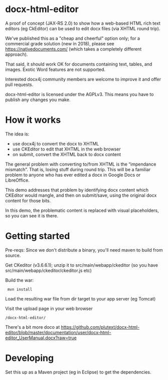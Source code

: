 docx-html-editor
================

A proof of concept (JAX-RS 2.0) to show how a web-based HTML rich text editors (eg CkEditor) can be 
used to edit docx files (via XHTML round trip).

We've published this as a "cheap and cheerful" option only; for a commercial grade solution (new in 2018), please see 
https://nativedocuments.com/ (which takes a completely different approach).

That said, it should work OK for documents containing text, tables, and images.
Exotic Word features are not supported.

Interested docx4j community members are welcome to improve it and offer pull requests.

docx-html-editor is licensed under the AGPLv3.  This means you have to publish any changes you make. 

How it works
============

The idea is:

- use docx4j to convert the docx to XHTML
- use CKEditor to edit that XHTML in the web browser
- on submit, convert the XHTML back to docx content

The general problem with converting to/from XHTML is the “impendance mismatch”.  That is, losing stuff during round trip.  This will be a familiar problem to anyone who has ever edited a docx in Google Docs or LibreOffice.

This demo addresses that problem by identifying docx content which CKEditor would mangle, and then on submit/save, using the original docx content for those bits.

In this demo, the problematic content is replaced with visual placeholders, so you can see it is there.

Getting started
===============

Pre-reqs: Since we don't distribute a binary, you'll need maven to build from source.


Get CKeditor (v3.6.6.1); unzip it to src/main/webapp/ckeditor 
(so you have src/main/webapp/ckeditor/ckeditor.js etc)

Build the war:
  
     mvn install
     
Load the resulting war file from dir target to your app server (eg Tomcat)

Visit the upload page in your web browser

	/docx-html-editor/

There's a bit more doco at https://github.com/plutext/docx-html-editor/blob/master/documentation/user/docx-html-editor_UserManual.docx?raw=true

Developing
==========

Set this up as a Maven project (eg in Eclipse) to get the dependencies.


  

